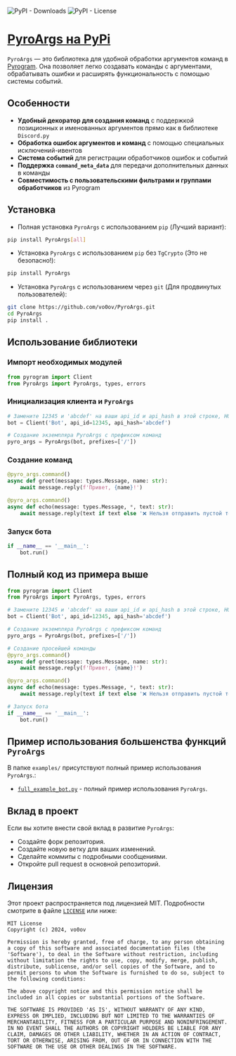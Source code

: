 <!-- markdownlint-disable-next-line MD041 -->
![PyPI - Downloads](https://img.shields.io/pypi/dm/PyroArgs?label=%D0%A1%D0%BA%D0%B0%D1%87%D0%B8%D0%B2%D0%B0%D0%BD%D0%B8%D0%B9) ![PyPI - License](https://img.shields.io/pypi/l/PyroArgs?label=%D0%9B%D0%B8%D1%86%D0%B5%D0%BD%D0%B7%D0%B8%D1%8F)

# [PyroArgs на PyPi](https://pypi.org/project/PyroArgs/)

`PyroArgs` — это библиотека для удобной обработки аргументов команд в [Pyrogram](https://github.com/pyrogram/pyrogram). Она позволяет легко создавать команды с аргументами, обрабатывать ошибки и расширять функциональность с помощью системы событий.

## Особенности

- **Удобный декоратор для создания команд** с поддержкой позиционных и именованных аргументов прямо как в библиотеке `Discord.py`
- **Обработка ошибок аргументов и команд** с помощью специальных исключений-ивентов
- **Система событий** для регистрации обработчиков ошибок и событий
- **Поддержка `command_meta_data`** для передачи дополнительных данных в команды
- **Совместимость с пользовательскими фильтрами и группами обработчиков** из Pyrogram

## Установка

- Полная установка `PyroArgs` с использованием `pip` (Лучший вариант):

```bash
pip install PyroArgs[all]
```

- Установка `PyroArgs` с использованием `pip` без `TgCrypto` (Это не безопасно!):

```bash
pip install PyroArgs
```

- Установка `PyroArgs` с использованием через `git` (Для продвинутых пользователей):

```bash
git clone https://github.com/vo0ov/PyroArgs.git
cd PyroArgs
pip install .
```

## Использование библиотеки

### Импорт необходимых модулей

```python
from pyrogram import Client
from PyroArgs import PyroArgs, types, errors
```

### Инициализация клиента и `PyroArgs`

```python
# Замените 12345 и 'abcdef' на ваши api_id и api_hash в этой строке, НО лучше использовать переменные окружения
bot = Client('Bot', api_id=12345, api_hash='abcdef')

# Создание экземпляра PyroArgs с префиксом команд
pyro_args = PyroArgs(bot, prefixes=['/'])
```

### Создание команд

```python
@pyro_args.command()
async def greet(message: types.Message, name: str):
    await message.reply(f'Привет, {name}!')

@pyro_args.command()
async def echo(message: types.Message, *, text: str):
    await message.reply(text if text else '❌ Нельзя отправить пустой текст!')
```

### Запуск бота

```python
if __name__ == '__main__':
    bot.run()
```

## Полный код из примера выше

```python
from pyrogram import Client
from PyroArgs import PyroArgs, types, errors

# Замените 12345 и 'abcdef' на ваши api_id и api_hash в этой строке, НО лучше использовать переменные окружения
bot = Client('Bot', api_id=12345, api_hash='abcdef')

# Создание экземпляра PyroArgs с префиксом команд
pyro_args = PyroArgs(bot, prefixes=['/'])

# Создание просейшей команды
@pyro_args.command()
async def greet(message: types.Message, name: str):
    await message.reply(f'Привет, {name}!')

@pyro_args.command()
async def echo(message: types.Message, *, text: str):
    await message.reply(text if text else '❌ Нельзя отправить пустой текст!')

# Запуск бота
if __name__ == '__main__':
    bot.run()
```

## Пример использования большенства функций `PyroArgs`

В папке `examples/` присутствуют полный пример использования `PyroArgs`.:

- [`full_example_bot.py`](examples/full_example_bot.py) - полный пример использования `PyroArgs`.

## Вклад в проект

Если вы хотите внести свой вклад в развитие `PyroArgs`:

- Создайте форк репозитория.
- Создайте новую ветку для ваших изменений.
- Сделайте коммиты с подробными сообщениями.
- Откройте pull request в основной репозиторий.

## Лицензия

Этот проект распространяется под лицензией MIT. Подробности смотрите в файле [`LICENSE`](LICENSE) или ниже:

```License
MIT License
Copyright (c) 2024, vo0ov

Permission is hereby granted, free of charge, to any person obtaining a copy of this software and associated documentation files (the 'Software'), to deal in the Software without restriction, including without limitation the rights to use, copy, modify, merge, publish, distribute, sublicense, and/or sell copies of the Software, and to permit persons to whom the Software is furnished to do so, subject to the following conditions:

The above copyright notice and this permission notice shall be included in all copies or substantial portions of the Software.

THE SOFTWARE IS PROVIDED 'AS IS', WITHOUT WARRANTY OF ANY KIND, EXPRESS OR IMPLIED, INCLUDING BUT NOT LIMITED TO THE WARRANTIES OF MERCHANTABILITY, FITNESS FOR A PARTICULAR PURPOSE AND NONINFRINGEMENT. IN NO EVENT SHALL THE AUTHORS OR COPYRIGHT HOLDERS BE LIABLE FOR ANY CLAIM, DAMAGES OR OTHER LIABILITY, WHETHER IN AN ACTION OF CONTRACT, TORT OR OTHERWISE, ARISING FROM, OUT OF OR IN CONNECTION WITH THE SOFTWARE OR THE USE OR OTHER DEALINGS IN THE SOFTWARE.
```
